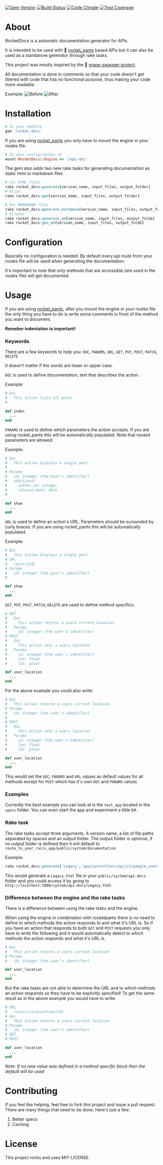 [![Gem Version](https://badge.fury.io/rb/rocket_docs.svg)](http://badge.fury.io/rb/rocket_docs)
[![Build Status](https://travis-ci.org/Stankec/Rocket_Docs.svg?branch=master)](https://travis-ci.org/Stankec/Rocket_Docs)
[![Code Climate](https://codeclimate.com/github/Stankec/Rocket_Docs/badges/gpa.svg)](https://codeclimate.com/github/Stankec/Rocket_Docs)
[![Test Coverage](https://codeclimate.com/github/Stankec/Rocket_Docs/badges/coverage.svg)](https://codeclimate.com/github/Stankec/Rocket_Docs)

# About

RocketDocs is a automatic documentation generator for APIs.

It is intended to be used with :rocket: [rocket_pants](https://github.com/Sutto/rocket_pants) based APIs but it can also be used as a standalone generator through rake tasks.

This project was mostly inspired by the :grapes: [grape-swagger project](https://github.com/tim-vandecasteele/grape-swagger).

All documentation is done in comments so that your code doesn't get littered with code that has no functional purpose, thus making your code more readable.

Example:
![Before](http://i.imgur.com/sspHnoC.png)
![After](http://i.imgur.com/nPJ4cey.png)

# Installation

```Ruby
# In your Gemfile
gem 'rocket_docs'
```

If you are using [rocket_pants](https://github.com/Sutto/rocket_pants) you only have to mount the engine in your routes file.

```Ruby
# In your config/routes.rb
mount RocketDocs::Engine => '/api-doc'
```

The gem also adds two new rake tasks for generating documentation as static html or markdown files

```Ruby
# For HTML files
rake rocket_docs:generate[version_name, input_files, output_folder]
# Alias
rake rocket_docs:gen[version_name, input_files, output_folder]
```

```Ruby
# For MARKDOWN files
rake rocket_docs:generate_markdown[version_name, input_files, output_folde]
# Aliases
rake rocket_docs:generate_md[version_name, input_files, output_folde]
rake rocket_docs:gen_md[version_name, input_files, output_folde]
```

# Configuration

Basically no configuration is needed.
By default every api route from your routes file will be used when generating the documentation.

It's important to note that only methods that are accessible (are used in the routes file) will get documented.

# Usage

If you are using [rocket_pants](https://github.com/Sutto/rocket_pants), after you mount the engine in your routes file the only thing you have to do is write some comments in front of the method you want to document.

__Remeber indentation is important!__


### Keywords

There are a few keywords to help you: `DOC`, `PARAMS`, `URL`, `GET`, `PUT`, `POST`, `PATCH`, `DELETE`

It doesn't matter if the words are lower or upper case.

`DOC` is used to define documentation, text that describes the action.

Example:
```Ruby
# Doc
#   This action lists all posts
#

def index
  ...
end
```

`PARAMS` is used to define which parameters the action accepts.
If you are using rocket_pants this will be automatically populated.
Note that nested parameters are allowed.

Example:
```Ruby
# Doc
#   This action displays a single post
#
# Params
#   id: integer (the post's identifier)
#   additional
#     author_id: integer
#     release_date: date
#

def show
  ...
end
```

`URL` is used to define an action's URL. Parameters should be surounded by curly braces. If you are using rocket_pants this will be automatically populated.

Example:
```Ruby
# Doc
#   This action displays a single post
# URL
#   /post/{id}
# Params
#   id: integer (the post's identifier)
#

def show
  ...
end
```

`GET`, `PUT`, `POST`, `PATCH`, `DELETE` are used to define method specifics.

```Ruby
# GET
#   Doc
#     This action returns a users current location
#   Params
#     id: integer (the user's identifier)
# POST
#   Doc
#     This action sets a users location
#   Params
#     id: integer (the user's identifier)
#     lon: float
#     lat: gloat

def user_location
  ...
end
```

For the above example you could also write:

```Ruby
# Doc
#   This action returns a users current location
# Params
#   id: integer (the user's identifier)
#
# POST
#   Doc
#     This action sets a users location
#   Params
#     id: integer (the user's identifier)
#     lon: float
#     lat: gloat

def user_location
  ...
end
```

This would set the `DOC`, `PARAMS` and `URL` values as default values for all methods except for `POST` which has it's own `DOC` and `PARAMS` values.

### Examples

Currently the best example you can look at is the `test_app` located in the `specs` folder. You can even start the app and experiment a little bit.

### Rake task

The rake tasks accept three arguments. A version name, a list of file paths separated by spaces and an output folder. The output folder is optional, if no output folder is defined then it will default to `route_to_your_rails_app/public/system/documentation`

Example:

```Ruby
rake rocket_docs:generate['Legacy','app/controllers/api/v1/people_controller.rb app/controllers/api/v2/posts_controller.rb','public/system/api-docs']
```
This would generate a `Legacy.html` file in your `public/system/api-docs` folder and you could access it by going to `http://localhost:3000/system/api-docs/Legacy.html`

### Difference between the engine and the rake tasks

There is a difference between using the rake tasks and the engine.

When using the engine in combination with rocketpants there is no need to define to which methods the action responds to and what it's URL is. So if you have an action that responds to both `GET` and `POST` requests you only have to write the following and it would automatically detect to which methods the action responds and what it's URL is.

```Ruby
# Doc
#   This action returns a users current location
# Params
#   id: integer (the user's identifier)

def user_location
  ...
end
```

But the rake tasks are not able to determine the URL and to which methods an action responds so they have to be explicitly specified! To get the same result as in the above example you would have to write:

```Ruby
# URL
#   /users/location?id={id}
# Doc
#   This action returns a users current location
# Params
#   id: integer (the user's identifier)
# GET
# POST

def user_location
  ...
end
```

_Note: If no new value was defined in a method specific block then the default will be used_

# Contributing

If you feel like helping, feel free to fork this project and issue a pull request. There are many things that need to be done. Here's just a few:

1. Better specs
2. Caching

# License

This project rocks and uses MIT-LICENSE.
